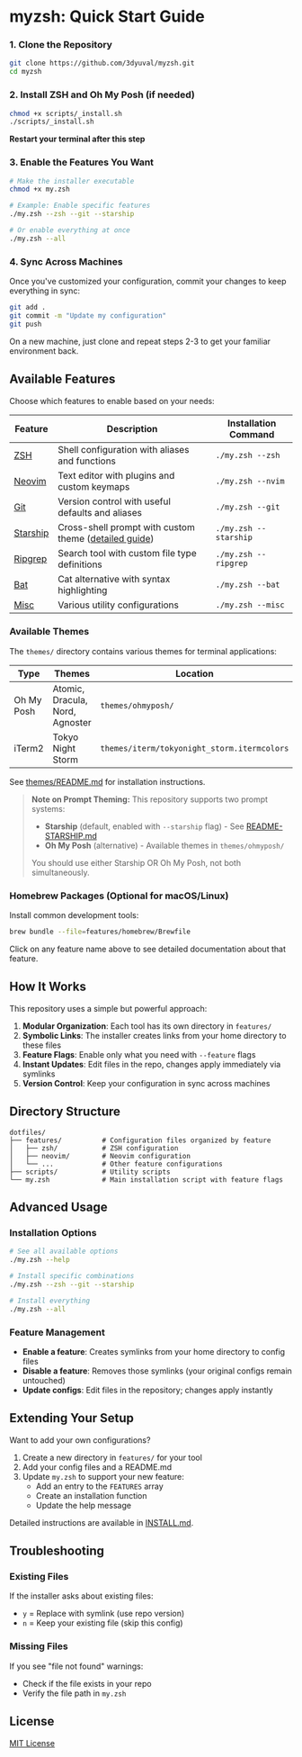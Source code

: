 # myzsh: Quick Start Guide

### 1. Clone the Repository
```bash
git clone https://github.com/3dyuval/myzsh.git
cd myzsh
```

### 2. Install ZSH and Oh My Posh (if needed)
```bash
chmod +x scripts/_install.sh
./scripts/_install.sh
```
**Restart your terminal after this step**

### 3. Enable the Features You Want
```zsh
# Make the installer executable
chmod +x my.zsh
```

```zsh
# Example: Enable specific features
./my.zsh --zsh --git --starship

# Or enable everything at once
./my.zsh --all
```

### 4. Sync Across Machines
Once you've customized your configuration, commit your changes to keep everything in sync:
```bash
git add .
git commit -m "Update my configuration"
git push
```

On a new machine, just clone and repeat steps 2-3 to get your familiar environment back.

## Available Features

Choose which features to enable based on your needs:

| Feature | Description | Installation Command |
|---------|-------------|----------------------|
| [ZSH](features/zsh/README.md) | Shell configuration with aliases and functions | `./my.zsh --zsh` |
| [Neovim](features/neovim/README.md) | Text editor with plugins and custom keymaps | `./my.zsh --nvim` |
| [Git](features/git/README.md) | Version control with useful defaults and aliases | `./my.zsh --git` |
| [Starship](features/starship/README.md) | Cross-shell prompt with custom theme ([detailed guide](README-STARSHIP.md)) | `./my.zsh --starship` |
| [Ripgrep](features/ripgrep/README.md) | Search tool with custom file type definitions | `./my.zsh --ripgrep` |
| [Bat](features/bat/README.md) | Cat alternative with syntax highlighting | `./my.zsh --bat` |
| [Misc](features/misc/README.md) | Various utility configurations | `./my.zsh --misc` |

### Available Themes

The `themes/` directory contains various themes for terminal applications:

| Type | Themes | Location |
|------|--------|----------|
| Oh My Posh | Atomic, Dracula, Nord, Agnoster | `themes/ohmyposh/` |
| iTerm2 | Tokyo Night Storm | `themes/iterm/tokyonight_storm.itermcolors` |

See [themes/README.md](themes/README.md) for installation instructions.

> **Note on Prompt Theming:** This repository supports two prompt systems:
> - **Starship** (default, enabled with `--starship` flag) - See [README-STARSHIP.md](README-STARSHIP.md)
> - **Oh My Posh** (alternative) - Available themes in `themes/ohmyposh/`
>
> You should use either Starship OR Oh My Posh, not both simultaneously.

### Homebrew Packages (Optional for macOS/Linux)

Install common development tools:
```bash
brew bundle --file=features/homebrew/Brewfile
```

Click on any feature name above to see detailed documentation about that feature.

## How It Works

This repository uses a simple but powerful approach:

1. **Modular Organization**: Each tool has its own directory in `features/`
2. **Symbolic Links**: The installer creates links from your home directory to these files
3. **Feature Flags**: Enable only what you need with `--feature` flags
4. **Instant Updates**: Edit files in the repo, changes apply immediately via symlinks
5. **Version Control**: Keep your configuration in sync across machines

## Directory Structure

```
dotfiles/
├── features/          # Configuration files organized by feature
│   ├── zsh/           # ZSH configuration 
│   ├── neovim/        # Neovim configuration
│   └── ...            # Other feature configurations
├── scripts/           # Utility scripts
└── my.zsh             # Main installation script with feature flags
```

## Advanced Usage

### Installation Options

```bash
# See all available options
./my.zsh --help

# Install specific combinations
./my.zsh --zsh --git --starship

# Install everything
./my.zsh --all
```

### Feature Management

- **Enable a feature**: Creates symlinks from your home directory to config files
- **Disable a feature**: Removes those symlinks (your original configs remain untouched)
- **Update configs**: Edit files in the repository; changes apply instantly

## Extending Your Setup

Want to add your own configurations?

1. Create a new directory in `features/` for your tool
2. Add your config files and a README.md
3. Update `my.zsh` to support your new feature:
   - Add an entry to the `FEATURES` array
   - Create an installation function
   - Update the help message

Detailed instructions are available in [INSTALL.md](INSTALL.md).

## Troubleshooting

### Existing Files
If the installer asks about existing files:
- `y` = Replace with symlink (use repo version)
- `n` = Keep your existing file (skip this config)

### Missing Files
If you see "file not found" warnings:
- Check if the file exists in your repo
- Verify the file path in `my.zsh`

## License

[MIT License](LICENSE)